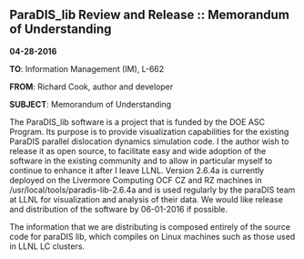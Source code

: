 ## ParaDIS_lib Review and Release :: Memorandum of Understanding

**04-28-2016**

**TO**:  Information Management (IM), L-662

**FROM**:  Richard Cook, author and developer

**SUBJECT**:  Memorandum of Understanding

The ParaDIS_lib software is a project that is funded by the DOE ASC Program. Its purpose is to provide visualization capabilities for the existing ParaDIS parallel dislocation dynamics simulation code.  I the author wish to release it as open source, to facilitate easy and wide adoption of the software in the existing community and to allow in particular myself to continue to enhance it after I leave LLNL. Version 2.6.4a is currently deployed on the Livermore Computing OCF CZ and RZ machines in /usr/local/tools/paradis-lib-2.6.4a and is used regularly by the paraDIS team at LLNL for visualization and analysis of their data. We would like release and distribution of the software by 06-01-2016 if possible.

The information that we are distributing is composed entirely of the source code for paraDIS lib, which compiles on Linux machines such as those used in LLNL LC clusters.  

